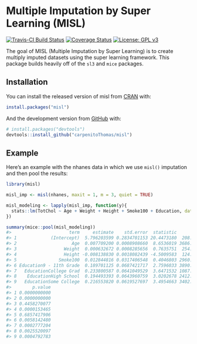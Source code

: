 
<!-- README.md is generated from README.Rmd. Please edit that file -->

# Multiple Imputation by Super Learning (MISL)

[![Travis-CI Build
Status](https://travis-ci.com/carpenitoThomas/misl.svg?token=u9TyfsxVjq6xxvc5h473&branch=master)](https://travis-ci.com/carpenitoThomas/misl)
[![Coverage
Status](https://codecov.io/gh/carpenitoThomas/misl/branch/master/graph/badge.svg?token=C157LCBBJI)](https://codecov.io/gh/carpenitoThomas/misl)
[![License: GPL
v3](https://img.shields.io/badge/License-GPL%20v3-blue.svg)](https://www.gnu.org/licenses/gpl-3.0)

The goal of MISL (Multiple Imputation by Super Learning) is to create
multiply imputed datasets using the super learning framework. This
package builds heavily off of the `sl3` and `mice` packages.

## Installation

You can install the released version of misl from
[CRAN](https://CRAN.R-project.org) with:

``` r
install.packages("misl")
```

And the development version from [GitHub](https://github.com/) with:

``` r
# install.packages("devtools")
devtools::install_github("carpenitoThomas/misl")
```

## Example

Here’s an example with the nhanes data in which we use `misl()`
imputation and then pool the results:

``` r
library(misl)

misl_imp <- misl(nhanes, maxit = 1, m = 3, quiet = TRUE)

misl_modeling <- lapply(misl_imp, function(y){
  stats::lm(TotChol ~ Age + Weight + Height + Smoke100 + Education, data = y)
})

summary(mice::pool(misl_modeling))
#>                      term     estimate    std.error  statistic        df
#> 1             (Intercept)  5.796203599 0.2834701153 20.4473180  208.7238
#> 2                     Age  0.007709200 0.0008908660  8.6536019 3686.0959
#> 3                  Weight  0.000632672 0.0008285656  0.7635751  254.7670
#> 4                  Height -0.008138830 0.0018082439 -4.5009583  124.3602
#> 5                Smoke100  0.012844816 0.0317406548  0.4046803 2960.4836
#> 6 Education9 - 11th Grade  0.189701125 0.0687421717  2.7596033 3890.5501
#> 7   EducationCollege Grad  0.233800587 0.0641049529  3.6471532 1087.7208
#> 8    EducationHigh School  0.194493393 0.0643960759  3.0202678 2412.1133
#> 9   EducationSome College  0.216553820 0.0619527697  3.4954663 3402.6398
#>        p.value
#> 1 0.0000000000
#> 2 0.0000000000
#> 3 0.4458270077
#> 4 0.0000153465
#> 5 0.6857417906
#> 6 0.0058142480
#> 7 0.0002777204
#> 8 0.0025520097
#> 9 0.0004792783
```
